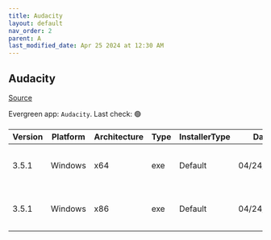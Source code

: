 ```yaml
---
title: Audacity
layout: default
nav_order: 2
parent: A
last_modified_date: Apr 25 2024 at 12:30 AM
---
```


## Audacity

[Source](https://www.audacityteam.org/)

Evergreen app: `Audacity`. Last check: 🟢

| Version | Platform | Architecture | Type | InstallerType | Date       | Size     | URI                                                                                                                                                                                                      |
| ------- | -------- | ------------ | ---- | ------------- | ---------- | -------- | -------------------------------------------------------------------------------------------------------------------------------------------------------------------------------------------------------- |
| 3.5.1   | Windows  | x64          | exe  | Default       | 04/24/2024 | 16087032 | [https://github.com/audacity/audacity/releases/download/Audacity-3.5.1/audacity-win-3.5.1-64bit.exe](https://github.com/audacity/audacity/releases/download/Audacity-3.5.1/audacity-win-3.5.1-64bit.exe) |
| 3.5.1   | Windows  | x86          | exe  | Default       | 04/24/2024 | 14633232 | [https://github.com/audacity/audacity/releases/download/Audacity-3.5.1/audacity-win-3.5.1-32bit.exe](https://github.com/audacity/audacity/releases/download/Audacity-3.5.1/audacity-win-3.5.1-32bit.exe) |
